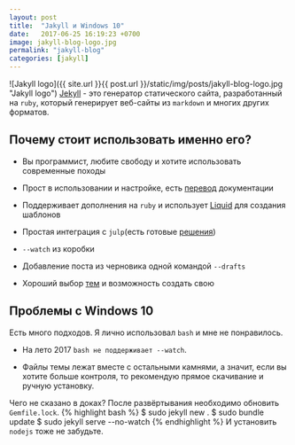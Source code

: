```yaml
---
layout: post
title:  "Jakyll и Windows 10"
date:   2017-06-25 16:19:23 +0700
image: jakyll-blog-logo.jpg
permalink: "jakyll-blog"
categories: [jakyll]
---
```

![Jakyll logo]({{ site.url }}{{ post.url }}/static/img/posts/jakyll-blog-logo.jpg  "Jakyll logo")
[Jekyll](https://jekyllrb.com/) - это генератор статического сайта, разработанный на `ruby`, который генерирует веб-сайты из `markdown` и многих других форматов.

## Почему стоит использовать именно его?

+ Вы программист, любите свободу и хотите использовать современные походы

+ Прост в использовании и настройке, есть [перевод](http://prgssr.ru/documentation/) документации

+ Поддерживает дополнения на `ruby` и использует [Liquid](https://github.com/Shopify/liquid/wiki) для создания шаблонов

+ Простая интеграция с `julp`(есть готовые [решения](https://github.com/shakyShane/jekyll-gulp-sass-browser-sync))

+ `--watch` из коробки

+ Добавление поста из черновика одной командой `--drafts`

+ Хороший выбор [тем](http://jekyllthemes.org/) и возможность создать свою


## Проблемы с Windows 10
Есть много подходов. Я лично использовал `bash` и мне не понравилось.

- На лето 2017 `bash не поддерживает --watch`.

- Файлы темы лежат вместе с остальными камнями, а значит, если вы хотите больше контроля, то рекомендую прямое скачивание и ручную установку.

Чего не сказано в доках? После развёртывания необходимо обновить `Gemfile.lock`.
{% highlight bash %}
$ sudo jekyll new . 
$ sudo bundle update
$ sudo jekyll serve --no-watch
{% endhighlight %}
И установить `nodejs` тоже не забудьте.
